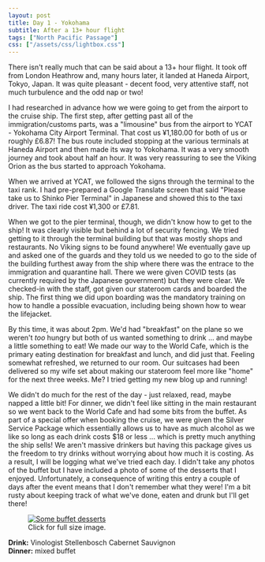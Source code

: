 ```yaml
---
layout: post
title: Day 1 - Yokohama
subtitle: After a 13+ hour flight
tags: ["North Pacific Passage"]
css: ["/assets/css/lightbox.css"]
---
```

There isn't really much that can be said about a 13+ hour flight. It took off from London Heathrow and, many hours later, it landed at Haneda Airport, Tokyo, Japan. It was quite pleasant - decent food, very attentive staff, not much turbulence and the odd nap or two!

I had researched in advance how we were going to get from the airport to the cruise ship. The first step, after getting past all of the immigration/customs parts, was a "limousine" bus from the airport to YCAT - Yokohama City Airport Terminal. That cost us ¥1,180.00 for both of us or roughly £6.87! The bus route included stopping at the various terminals at Haneda Airport and then made its way to Yokohama. It was a very smooth journey and took about half an hour. It was very reassuring to see the Viking Orion as the bus started to approach Yokohama.

When we arrived at YCAT, we followed the signs through the terminal to the taxi rank. I had pre-prepared a Google Translate screen that said "Please take us to Shinko Pier Terminal" in Japanese and showed this to the taxi driver. The taxi ride cost ¥1,300 or £7.81.

When we got to the pier terminal, though, we didn't know how to get to the ship! It was clearly visible but behind a lot of security fencing. We tried getting to it through the terminal building but that was mostly shops and restaurants. No Viking signs to be found anywhere! We eventually gave up and asked one of the guards and they told us we needed to go to the side of the building furthest away from the ship where there was the entrace to the immigration and quarantine hall. There we were given COVID tests (as currently required by the Japanese government) but they were clear. We checked-in with the staff, got given our stateroom cards and boarded the ship. The first thing we did upon boarding was the mandatory training on how to handle a possible evacuation, including being shown how to wear the lifejacket.

By this time, it was about 2pm. We'd had "breakfast" on the plane so we weren't *too* hungry but both of us wanted something to drink ... and maybe a little something to eat! We made our way to the World Cafe, which is the primary eating destination for breakfast and lunch, and did just that. Feeling somewhat refreshed, we returned to our room. Our suitcases had been delivered so my wife set about making our stateroom feel more like "home" for the next three weeks. Me? I tried getting my new blog up and running!

We didn't do much for the rest of the day - just relaxed, read, maybe napped a little bit! For dinner, we didn't feel like sitting in the main restaurant so we went back to the World Cafe and had some bits from the buffet. As part of a special offer when booking the cruise, we were given the Silver Service Package which essentially allows us to have as much alcohol as we like so long as each drink costs $18 or less ... which is pretty much anything the ship sells! We aren't massive drinkers but having this package gives us the freedom to try drinks without worrying about how much it is costing. As a result, I will be logging what we've tried each day. I didn't take any photos of the buffet but I have included a photo of some of the desserts that I enjoyed. Unfortunately, a consequence of writing this entry a couple of days after the event means that I don't remember what they were! I'm a bit rusty about keeping track of what we've done, eaten and drunk but I'll get there!

<figure>
<a href="https://res.cloudinary.com/dxbtkgnyh/image/upload/v1682908008/2023-viking-north-pacific-passage/PXL_20230429_104756739.PORTRAIT_desedh.jpg" data-lightbox="image-1" data-title="Some buffet desserts">
<img src="https://res.cloudinary.com/dxbtkgnyh/image/upload/t_Thumbnail/v1682908008/2023-viking-north-pacific-passage/PXL_20230429_104756739.PORTRAIT_desedh.jpg" alt="Some buffet desserts">
</a>
<figcaption>Click for full size image.</figcaption>
</figure>

**Drink:** Vinologist Stellenbosch Cabernet Sauvignon <br />
**Dinner:** mixed buffet

<script src="/assets/js/lightbox-plus-jquery.js"></script>

